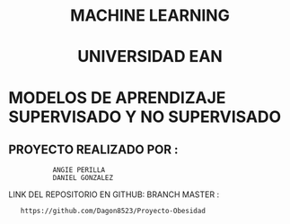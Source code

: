 

<h1 align="center"> MACHINE LEARNING</h1>

<h1 align="center"> UNIVERSIDAD EAN</h1>

<h1 align="left"> MODELOS DE APRENDIZAJE SUPERVISADO Y NO SUPERVISADO</h1>
 

## PROYECTO REALIZADO POR :
               ANGIE PERILLA
               DANIEL GONZALEZ


LINK DEL REPOSITORIO EN GITHUB:
   BRANCH MASTER : 

       https://github.com/Dagon8523/Proyecto-Obesidad



 
